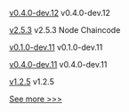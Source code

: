 
[v0.4.0-dev.12](https://github.com/hyperledger/indy-vdr/releases/tag/v0.4.0-dev.12) v0.4.0-dev.12

[v2.5.3](https://github.com/hyperledger/fabric-chaincode-node/releases/tag/v2.5.3) v2.5.3 Node Chaincode

[v0.1.0-dev.11](https://github.com/hyperledger/anoncreds-rs/releases/tag/v0.1.0-dev.11) v0.1.0-dev.11

[v0.4.0-dev.11](https://github.com/hyperledger/indy-vdr/releases/tag/v0.4.0-dev.11) v0.4.0-dev.11

[v1.2.5](https://github.com/hyperledger/firefly-common/releases/tag/v1.2.5) v1.2.5


[See more >>>](https://start-here.hyperledger.org/releases)
